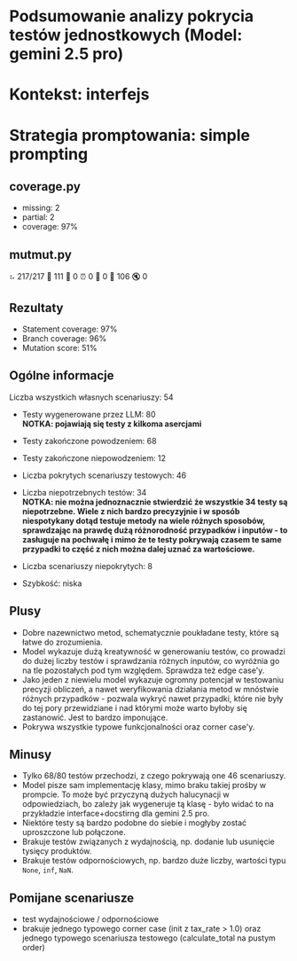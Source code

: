 # Podsumowanie analizy pokrycia testów jednostkowych (Model: gemini 2.5 pro)
# Kontekst: interfejs
# Strategia promptowania: simple prompting

## coverage.py
- missing: 2
- partial: 2
- coverage: 97%

## mutmut.py
⠦ 217/217  🎉 111 🫥 0  ⏰ 0  🤔 0  🙁 106  🔇 0

## Rezultaty
- Statement coverage: 97%
- Branch coverage: 96%
- Mutation score: 51%

## Ogólne informacje

Liczba wszystkich własnych scenariuszy: 54

- Testy wygenerowane przez LLM: 80
<br/> <strong>NOTKA: pojawiają się testy z kilkoma asercjami</strong>
- Testy zakończone powodzeniem: 68
- Testy zakończone niepowodzeniem: 12


- Liczba pokrytych scenariuszy testowych: 46
- Liczba niepotrzebnych testów: 34
<br/> <strong>NOTKA: nie można jednoznacznie stwierdzić że wszystkie 34 testy są niepotrzebne. Wiele z nich bardzo precyzyjnie i w sposób niespotykany dotąd testuje metody na wiele różnych sposobów, sprawdzając na prawdę dużą różnorodność przypadków i inputów - to zasługuje na pochwałę i mimo że te testy pokrywają czasem te same przypadki to część z nich można dalej uznać za wartościowe.</strong>
- Liczba scenariuszy niepokrytych: 8
- Szybkość: niska

## Plusy

- Dobre nazewnictwo metod, schematycznie poukładane testy, które są łatwe do zrozumienia.
- Model wykazuje dużą kreatywność w generowaniu testów, co prowadzi do dużej liczby testów i sprawdzania różnych inputów, co wyróżnia go na tle pozostałych pod tym względem. Sprawdza też edge case'y.
- Jako jeden z niewielu model wykazuje ogromny potencjał w testowaniu precyzji obliczeń, a nawet weryfikowania działania metod w mnóstwie różnych przypadków - pozwala wykryć nawet przypadki, które nie były do tej pory przewidziane i nad którymi może warto byłoby się zastanowić. Jest to bardzo imponujące.
- Pokrywa wszystkie typowe funkcjonalności oraz corner case'y.

## Minusy

- Tylko 68/80 testów przechodzi, z czego pokrywają one 46 scenariuszy.
- Model pisze sam implementację klasy, mimo braku takiej prośby w prompcie. To może być przyczyną dużych halucynacji w odpowiedziach, bo zależy jak wygeneruje tą klasę - było widać to na przykładzie interface+docstirng dla gemini 2.5 pro.
- Niektóre testy są bardzo podobne do siebie i mogłyby zostać uproszczone lub połączone.
- Brakuje testów związanych z wydajnością, np. dodanie lub usunięcie tysięcy produktów.
- Brakuje testów odpornościowych, np. bardzo duże liczby, wartości typu `None`, `inf`, `NaN`.

## Pomijane scenariusze

- test wydajnościowe / odpornościowe
- brakuje jednego typowego corner case (init z tax_rate > 1.0) oraz jednego typowego scenariusza testowego (calculate_total na pustym order)

